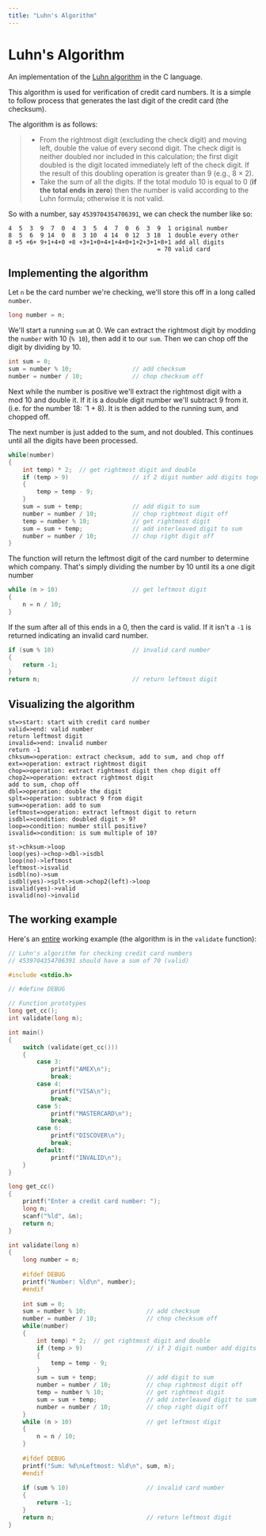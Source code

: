 ```yaml
---
title: "Luhn's Algorithm"
---
```


# Luhn's Algorithm

An implementation of the [Luhn algorithm](https://en.wikipedia.org/wiki/Luhn_algorithm) in the C language.

This algorithm is used for verification of credit card numbers. It is a simple to follow process that generates the last digit of the credit card (the checksum).

<!--more-->

The algorithm is as follows:

> - From the rightmost digit (excluding the check digit) and moving left, double the value of every second digit. The check digit is neither doubled nor included in this calculation; the first digit doubled is the digit located immediately left of the check digit. If the result of this doubling operation is greater than 9 (e.g., 8 × 2).
> - Take the sum of all the digits.
If the total modulo 10 is equal to 0 (**if the total ends in zero**) then the number is valid according to the Luhn formula; otherwise it is not valid.

So with a number, say `4539704354706391`, we can check the number like so:

```text
4  5  3  9  7  0  4  3  5  4  7  0  6  3  9  1 original number
8  5  6  9 14  0  8  3 10  4 14  0 12  3 18  1 double every other
8 +5 +6+ 9+1+4+0 +8 +3+1+0+4+1+4+0+1+2+3+1+8+1 add all digits
                                          = 70 valid card
```

## Implementing the algorithm

Let `n` be the card number we're checking, we'll store this off in a long called `number`.

```c
long number = n;
```

We'll start a running `sum` at 0. We can extract the rightmost digit by modding the `number` with 10 (`% 10`), then add it to our `sum`. Then we can chop off the digit by dividing by 10.

```c
int sum = 0;
sum = number % 10;                 // add checksum
number = number / 10;              // chop checksum off
```

Next while the number is positive we'll extract the rightmost digit with a mod 10 and double it. If it is a double digit number we'll subtract 9 from it. (i.e. for the number 18: `1 + 8). It is then added to the running sum, and chopped off.

The next number is just added to the sum, and not doubled. This continues until all the digits have been processed.

```c
while(number)
{
    int temp) * 2;  // get rightmost digit and double
    if (temp > 9)                  // if 2 digit number add digits together
    {
        temp = temp - 9;
    }
    sum = sum + temp;              // add digit to sum
    number = number / 10;          // chop rightmost digit off
    temp = number % 10;            // get rightmost digit
    sum = sum + temp;              // add interleaved digit to sum
    number = number / 10;          // chop right digit off
}
```

The function will return the leftmost digit of the card number to determine which company. That's simply dividing the number by 10 until its a one digit number

```c
while (n > 10)                     // get leftmost digit
{
    n = n / 10;
}
```

If the sum after all of this ends in a 0, then the card is valid. If it isn't a `-1` is returned indicating an invalid card number.

```c
if (sum % 10)                      // invalid card number
{
    return -1;
}
return n;                          // return leftmost digit
```

## Visualizing the algorithm

```flow
st=>start: start with credit card number
valid=>end: valid number
return leftmost digit
invalid=>end: invalid number
return -1
chksum=>operation: extract checksum, add to sum, and chop off
ext=>operation: extract rightmost digit
chop=>operation: extract rightmost digit then chop digit off
chop2=>operation: extract rightmost digit
add to sum, chop off
dbl=>operation: double the digit
splt=>operation: subtract 9 from digit
sum=>operation: add to sum
leftmost=>operation: extract leftmost digit to return
isdbl=>condition: doubled digit > 9?
loop=>condition: number still positive?
isvalid=>condition: is sum multiple of 10?

st->chksum->loop
loop(yes)->chop->dbl->isdbl
loop(no)->leftmost
leftmost->isvalid
isdbl(no)->sum
isdbl(yes)->splt->sum->chop2(left)->loop
isvalid(yes)->valid
isvalid(no)->invalid
```

## The working example

Here's an [entire](https://gist.github.com/zedchance/b6480f6ed49793440bccd34ad560b3fc) working example (the algorithm is in the `validate` function):

```c
// Luhn's algorithm for checking credit card numbers
// 4539704354706391 should have a sum of 70 (valid)

#include <stdio.h> 

// #define DEBUG

// Function prototypes
long get_cc();
int validate(long n);

int main()
{
    switch (validate(get_cc()))
    {
        case 3:
            printf("AMEX\n");
            break;
        case 4:
            printf("VISA\n");
            break;
        case 5:
            printf("MASTERCARD\n");
            break;
        case 6:
            printf("DISCOVER\n");
            break;
        default:
            printf("INVALID\n");
    }
}

long get_cc()
{
    printf("Enter a credit card number: ");
    long n;
    scanf("%ld", &n);
    return n;
}

int validate(long n)
{
    long number = n;
    
    #ifdef DEBUG
    printf("Number: %ld\n", number);
    #endif
    
    int sum = 0;
    sum = number % 10;                 // add checksum
    number = number / 10;              // chop checksum off
    while(number)
    {
        int temp) * 2;  // get rightmost digit and double
        if (temp > 9)                  // if 2 digit number add digits together
        {
            temp = temp - 9;
        }
        sum = sum + temp;              // add digit to sum
        number = number / 10;          // chop rightmost digit off
        temp = number % 10;            // get rightmost digit
        sum = sum + temp;              // add interleaved digit to sum
        number = number / 10;          // chop right digit off
    }
    while (n > 10)                     // get leftmost digit
    {
        n = n / 10;
    }
    
    #ifdef DEBUG
    printf("Sum: %d\nLeftmost: %ld\n", sum, n);
    #endif
    
    if (sum % 10)                      // invalid card number
    {
        return -1;
    }
    return n;                          // return leftmost digit
}
```
